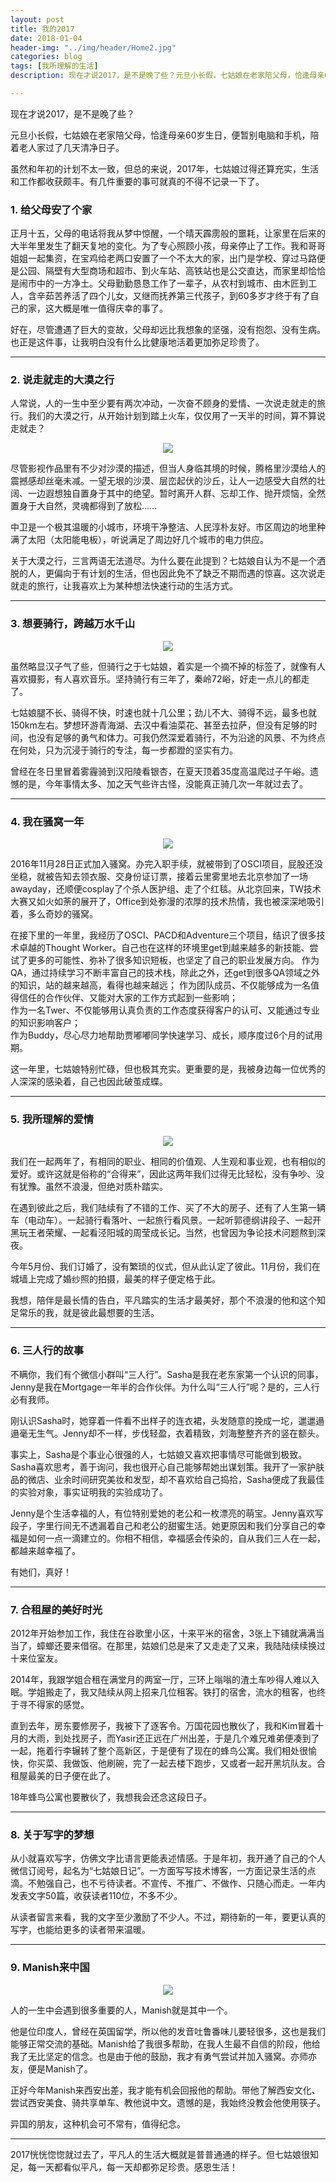```yaml
---
layout: post
title: 我的2017
date: 2018-01-04
header-img: "../img/header/Home2.jpg"
categories: blog
tags: [我所理解的生活]
description: 现在才说2017，是不是晚了些？元旦小长假，七姑娘在老家陪父母，恰逢母亲60岁生日，便暂别电脑和手机，陪着老人家过了几天清净日子。虽然和年初的计划不太一致，但总的来说，2017年，七姑娘过得还算充实，生活和工作都收获颇丰。有几件重要的事可就真的不得不记录一下了。

---
```

现在才说2017，是不是晚了些？

元旦小长假，七姑娘在老家陪父母，恰逢母亲60岁生日，便暂别电脑和手机，陪着老人家过了几天清净日子。

虽然和年初的计划不太一致，但总的来说，2017年，七姑娘过得还算充实，生活和工作都收获颇丰。有几件重要的事可就真的不得不记录一下了。

### 1. 给父母安了个家
正月十五，父母的电话将我从梦中惊醒，一个晴天霹雳般的噩耗，让家里在后来的大半年里发生了翻天复地的变化。为了专心照顾小孩，母亲停止了工作。我和哥哥姐姐一起集资，在宝鸡给老两口安置了一个不太大的家，出门是学校、穿过马路便是公园、隔壁有大型商场和超市、到火车站、高铁站也是公交直达，而家里却恰恰是闹市中的一方净土。父母勤勤恳恳工作了一辈子，从农村到城市、由木匠到工人，含辛茹苦养活了四个儿女，又继而抚养第三代孩子，到60多岁才终于有了自己的家，这大概是唯一值得庆幸的事了。

好在，尽管遭遇了巨大的变故，父母却远比我想象的坚强，没有抱怨、没有生病。也正是这件事，让我明白没有什么比健康地活着更加弥足珍贵了。

---

### 2. 说走就走的大漠之行

人常说，人的一生中至少要有两次冲动，一次奋不顾身的爱情、一次说走就走的旅行。我们的大漠之行，从开始计划到踏上火车，仅仅用了一天半的时间，算不算说走就走？

<center>
    <p><img src="{{site.baseurl }}/img/my2017/image-002.jpeg" align="center"></p>
</center>

尽管影视作品里有不少对沙漠的描述，但当人身临其境的时候，腾格里沙漠给人的震撼感却丝毫未减。一望无垠的沙漠、层峦起伏的沙丘，让人一边感受大自然的壮阔、一边遐想独自置身于其中的绝望。暂时离开人群、忘却工作、抛开烦恼，全然置身于大自然，灵魂都得到了放松……

中卫是一个极其温暖的小城市，环境干净整洁、人民淳朴友好。市区周边的地里种满了太阳（太阳能电板），听说满足了周边好几个城市的电力供应。

关于大漠之行，三言两语无法道尽。为什么要在此提到？七姑娘自认为不是一个洒脱的人，更偏向于有计划的生活，但也因此免不了缺乏不期而遇的惊喜。这次说走就走的旅行，让我喜欢上为某种想法快速行动的生活方式。

---

### 3. 想要骑行，跨越万水千山
<center>
    <p><img src="{{site.baseurl }}/img/my2017/image-003.jpeg" align="center"></p>
</center>
虽然略显汉子气了些，但骑行之于七姑娘，着实是一个摘不掉的标签了，就像有人喜欢摄影，有人喜欢音乐。坚持骑行有三年了，秦岭72峪，好走一点儿的都走了。

七姑娘腿不长、骑得不快，时速也就十几公里；劲儿不大、骑得不远，最多也就150km左右。梦想环游青海湖、去汉中看油菜花、甚至去拉萨，但没有足够的时间，也没有足够的勇气和体力。可我仍然深爱着骑行，不为沿途的风景、不为终点在何处，只为沉浸于骑行的专注，每一步都蹬的坚实有力。

曾经在冬日里冒着雾霾骑到汉阳陵看银杏，在夏天顶着35度高温爬过子午峪。遗憾的是，今年事情太多、加之天气些许古怪，没能真正骑几次一年就过去了。

---

### 4. 我在骚窝一年
<center>
    <p><img src="{{site.baseurl }}/img/my2017/image-004.jpeg" align="center"></p>
</center>
2016年11月28日正式加入骚窝。办完入职手续，就被带到了OSCI项目，屁股还没坐稳，就被告知去领衣服、交身份证订票，接着云里雾里地去北京参加了一场awayday，还顺便cosplay了个杀人医护组、走了个红毯。从北京回来，TW技术大赛又如火如荼的展开了，Office到处弥漫的浓厚的技术热情，我也被深深地吸引着，多么奇妙的骚窝。

在接下里的一年里，我经历了OSCI、PACD和Adventure三个项目，结识了很多技术卓越的Thought Worker。自己也在这样的环境里get到越来越多的新技能、尝试了更多的可能性、弥补了很多知识短板，也坚定了自己的职业发展方向。
作为QA，通过持续学习不断丰富自己的技术栈，除此之外，还get到很多QA领域之外的知识，站的越来越高，看得也越来越远；
作为团队成员、不仅能够成为一名值得信任的合作伙伴、又能对大家的工作方式起到一些影响；    
作为一名Twer、不仅能够用认真负责的工作态度获得客户的认可、又能通过专业的知识影响客户；    
作为Buddy，尽心尽力地帮助贾嘟嘟同学快速学习、成长，顺序度过6个月的试用期。

这一年里，七姑娘特别忙碌，但也极其充实。更重要的是，我被身边每一位优秀的人深深的感染着，自己也因此破茧成蝶。

---

### 5. 我所理解的爱情
<center>
    <p><img src="{{site.baseurl }}/img/my2017/image-005.jpeg" align="center"></p>
</center>
我们在一起两年了，有相同的职业、相同的价值观、人生观和事业观，也有相似的爱好。或许这就是俗称的“合得来”，因此这两年我们过得无比轻松，没有争吵、没有犹豫。虽然不浪漫，但绝对质朴踏实。

在遇到彼此之后，我们陆续有了不错的工作、买了不大的房子、还有了人生第一辆车（电动车）。一起骑行看落叶、一起旅行看风景。一起听郭德纲讲段子、一起开黑玩王者荣耀、一起看泾阳城的周莹成长记。当然，也曾因为争论技术问题熬到深夜。

今年5月份、我们订婚了，没有繁琐的仪式，但从此认定了彼此。11月份，我们在城墙上完成了婚纱照的拍摄，最美的样子便定格于此。

我想，陪伴是最长情的告白，平凡踏实的生活才最美好，那个不浪漫的他和这个知足常乐的我，就是彼此最想要的生活。

---

### 6. 三人行的故事

不瞒你，我们有个微信小群叫“三人行”。Sasha是我在老东家第一个认识的同事，Jenny是我在Mortgage一年半的合作伙伴。为什么叫“三人行”呢？是的，三人行必有我师。

刚认识Sasha时，她穿着一件看不出样子的连衣裙，头发随意的挽成一坨，邋邋遢遢毫无生气。Jenny却不一样，步伐轻盈，衣着精致，刘海整整齐齐的竖在额头。

事实上，Sasha是个事业心很强的人，七姑娘又喜欢把事情尽可能做到极致。Sasha喜欢思考，善于询问，我也很开心自己能够帮她出谋划策。我开了一家护肤品的微店、业余时间研究美妆和发型，却不喜欢给自己捣拾，Sasha便成了我最佳的实验对象，事实证明我的实验成功了。

Jenny是个生活幸福的人，有位特别爱她的老公和一枚漂亮的萌宝。Jenny喜欢写段子，字里行间无不透漏着自己和老公的甜蜜生活。她更原因和我们分享自己的幸福是如何一点一滴建立的。你相不相信，幸福感会传染的，自从我们三人在一起，都越来越幸福了。

有她们，真好！

---

### 7. 合租屋的美好时光

2012年开始参加工作，我住在谷歌里小区，十来平米的宿舍，3张上下铺就满满当当了，蟑螂还要来借宿。在那里，姑娘们总是来了又走走了又来，我陆陆续续换过十来位室友。

2014年，我跟学姐合租在满堂月的两室一厅，三环上嗡嗡的渣土车吵得人难以入眠。学姐搬走了，我又陆续从网上招来几位租客。铁打的宿舍，流水的租客，也终于寻不得家的感觉。

直到去年，房东要修房子，我被下了逐客令。万国花园也散伙了，我和Kim冒着十月的大雨，到处找房子，而Yasir还正远在广州出差，于是几个难兄难弟便凑到了一起，拖着行李辗转了整个高新区，于是便有了现在的蜂鸟公寓。我们相处很愉快，你买菜、我做饭、他刷碗，完了一起去楼下跑步，又或者一起开黑坑队友。合租屋最美的日子便在此了。

18年蜂鸟公寓也要散伙了，我想我会还念这段日子。

---

### 8. 关于写字的梦想

从小就喜欢写字，仿佛文字比语言更能表述情感。于是年初，我开通了自己的个人微信订阅号，起名为“七姑娘日记”。一方面写写技术博客，一方面记录生活的点滴。不勉强自己，也不亏待读者。不宣传、不推广、不做作、只随心而走。一年内发表文字50篇，收获读者110位，不多不少。

从读者留言来看，我的文字至少激励了不少人。不过，期待新的一年，要更认真的写字，也能给更多的读者带来温暖。

---

### 9. Manish来中国

<center>
    <p><img src="{{site.baseurl }}/img/my2017/image-006.jpeg" align="center"></p>
</center>

人的一生中会遇到很多重要的人，Manish就是其中一个。

他是位印度人，曾经在英国留学，所以他的发音吐鲁番味儿要轻很多，这也是我们能够正常交流的基础。Manish给了我很多帮助，在我人生最不自信的阶段，他给我了无比坚定的信念。也是由于他的鼓励，我才有勇气尝试并加入骚窝。亦师亦友，便是Manish了。

正好今年Manish来西安出差，我才能有机会回报他的帮助。带他了解西安文化、尝试西安美食、骑共享单车、教他说中文。遗憾的是，我始终没教会他使用筷子。

异国的朋友，这种机会可不常有，值得纪念。

---

2017恍恍惚惚就过去了，平凡人的生活大概就是普普通通的样子。但七姑娘很知足，每一天都看似平凡，每一天却都弥足珍贵。感恩生活！













